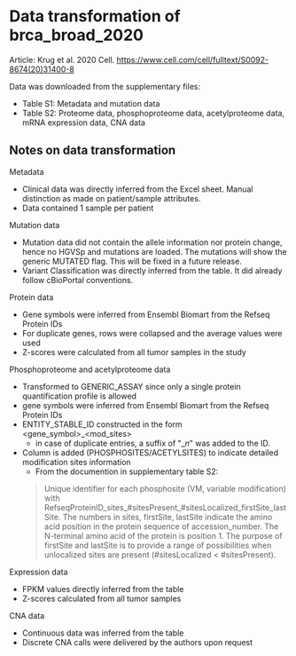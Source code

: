 # Data transformation of brca_broad_2020

Article: Krug et al. 2020 Cell. https://www.cell.com/cell/fulltext/S0092-8674(20)31400-8

Data was downloaded from the supplementary files:
- Table S1: Metadata and mutation data
- Table S2: Proteome data, phosphoproteome data, acetylproteome data, mRNA expression data, CNA data


## Notes on data transformation

Metadata
- Clinical data was directly inferred from the Excel sheet. Manual distinction as made on patient/sample attributes.
- Data contained 1 sample per patient

Mutation data
- Mutation data did not contain the allele information nor protein change, hence no HGVSp and mutations are loaded. 
The mutations will show the generic MUTATED flag. This will be fixed in a future release.
- Variant Classification was directly inferred from the table. It did already follow cBioPortal conventions.

Protein data
- Gene symbols were inferred from Ensembl Biomart from the Refseq Protein IDs
- For duplicate genes, rows were collapsed and the average values were used
- Z-scores were calculated from all tumor samples in the study

Phosphoproteome and acetylproteome data
- Transformed to GENERIC_ASSAY since only a single protein quantification profile is allowed
- gene symbols were inferred from Ensembl Biomart from the Refseq Protein IDs
- ENTITY_STABLE_ID constructed in the form <gene_symbol>_<mod_sites>
  - in case of duplicate entries, a suffix of "__n_" was added to the ID.
- Column is added (PHOSPHOSITES/ACETYLSITES) to indicate detailed modification sites information
  - From the documention in supplementary table S2:
  >Unique identifier for each phosphosite (VM, variable modification) with RefseqProteinID_sites_#sitesPresent_#sitesLocalized_firstSite_lastSite. The numbers in sites, firstSite, lastSite indicate the amino acid position in the protein sequence of accession_number. The N-terminal amino acid of the protein is position 1. The purpose of firstSite and lastSite is to provide a range of possibilities when unlocalized sites are present (#sitesLocalized < #sitesPresent).

Expression data
- FPKM values directly inferred from the table
- Z-scores calculated from all tumor samples

CNA data
- Continuous data was inferred from the table
- Discrete CNA calls were delivered by the authors upon request
